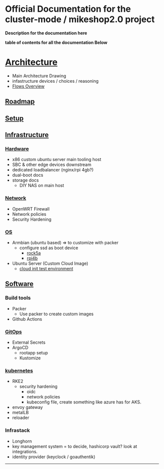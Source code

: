 # Official Documentation for the cluster-mode / mikeshop2.0 project

**Description for the documentation here**

**table of contents for all the documentation Below**


# [Architecture](./architecture)

- Main Architecture Drawing
- infastructure devices / choices / reasoning
- [Flows Overview](./architecture/flows)

## [Roadmap](./roadmap)




## [Setup](./setup/)

## [Infrastructure](./setup/infrastructure)

### [Hardware](./setup/infrastructure/hardware)

- x86 custom ubuntu server main tooling host
- SBC & other edge devices downstream
- dedicated loadbalancer (nginx/rpi 4gb?)
- dual-boot docs
- storage docs
  - DIY NAS on main host

### [Network](./setup/infrastructure/network)

- OpenWRT Firewall
- Network policies
- Security Hardening

### [OS](./setup/infrastructure/OS)

- Armbian (ubuntu based) => to customize with packer
  - configure ssd as boot device
    - [rock5a](./setup/infrastructure/OS/armbian/ssd-boot-device/rock5a/readme.md)
    - [rpi4b](./setup/infrastructure/OS/armbian/ssd-boot-device/rpi4b/readme.md)
- Ubuntu Server (Custom Cloud Image)
  - [cloud init test environment](./setup/infrastructure/OS/ubuntu-server/cloud-init-test-env.md)


## [Software](./setup/software/)

### Build tools
- Packer
  - Use packer to create custom images
- Github Actions

### [GitOps](./setup/software/GitOps)
- External Secrets
- ArgoCD
  - rootapp setup
  - Kustomize

### [kubernetes](./setup/software/kubernetes)
- RKE2
  - security hardening
    - oidc
    - network policies
    - kubeconfig file, create something like azure has for AKS.
- envoy gateway
- metalLB
- reloader

### Infrastack
- Longhorn
- key management system = to decide, hashicorp vault? look at integrations.
- identity provider (keyclock / goauthentik)

---



